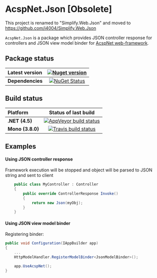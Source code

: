 AcspNet.Json [Obsolete]
===

This project is renamed to "Simplify.Web.Json" and moved to https://github.com/i4004/Simplify.Web.Json

`AcspNet.Json` is a package which provides JSON controller response for controllers and JSON view model binder for [AcspNet web-framework](https://github.com/i4004/AcspNet).

## Package status

| Latest version | [![Nuget version](http://img.shields.io/badge/nuget-v1.0.3-blue.png)](https://www.nuget.org/packages/AcspNet.Json/) |
| :------ | :------: |
| **Dependencies** | [![NuGet Status](http://nugetstatus.com/AcspNet.Json.png)](http://nugetstatus.com/packages/AcspNet.Json) |

## Build status

| Platform | Status of last build |
| :------ | :------: |
| **.NET (4.5)** | [![AppVeyor build status](https://ci.appveyor.com/api/projects/status/dvk19mkf6ry0lock/branch/master?svg=true)](https://ci.appveyor.com/project/i4004/acspnet-json/branch/master) |
| **Mono (3.8.0)** | [![Travis build status](https://travis-ci.org/i4004/AcspNet.Json.png?branch=master)](https://travis-ci.org/i4004/AcspNet.Json) |

## Examples

#### Using JSON controller response

Framework execution will be stopped and object will be parsed to JSON string and sent to client
```csharp
	public class MyController : Controller
	{
		public override ControllerResponse Invoke()
		{
			return new Json(myObj);
		}
	}
```

#### Using JSON view model binder

Registering binder:
```csharp
public void Configuration(IAppBuilder app)
{
	...
	HttpModelHandler.RegisterModelBinder<JsonModelBinder>();

	app.UseAcspNet();
}
```
